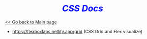 ***<h1 style="text-align:center; color:blue;">CSS Docs</h1>***

[<< Go back to Main page](./index.md)

- <https://flexboxlabs.netlify.app/grid> (CSS Grid and Flex visualize)
